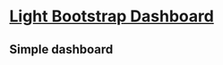 # [Light Bootstrap Dashboard](http://demos.creative-tim.com/light-bootstrap-dashboard/examples/dashboard.html)
## Simple dashboard